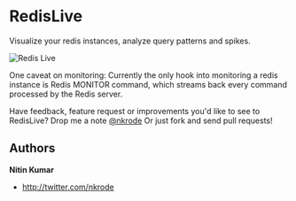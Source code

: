 RedisLive
=========

Visualize your redis instances, analyze query patterns and spikes. 

![Redis Live](https://github.com/kumarnitin/RedisLive/blob/master/design/redis-live.png?raw=true "Redis Live")


One caveat on monitoring: 
Currently the only hook into monitoring a redis instance is Redis MONITOR command, which streams back every command processed by the Redis server.

Have feedback, feature request or improvements you'd like to see to RedisLive? Drop me a note [@nkrode](https://twitter.com/#!/nkrode)
Or just fork and send pull requests! 


Authors
-------

**Nitin Kumar**

+ http://twitter.com/nkrode



